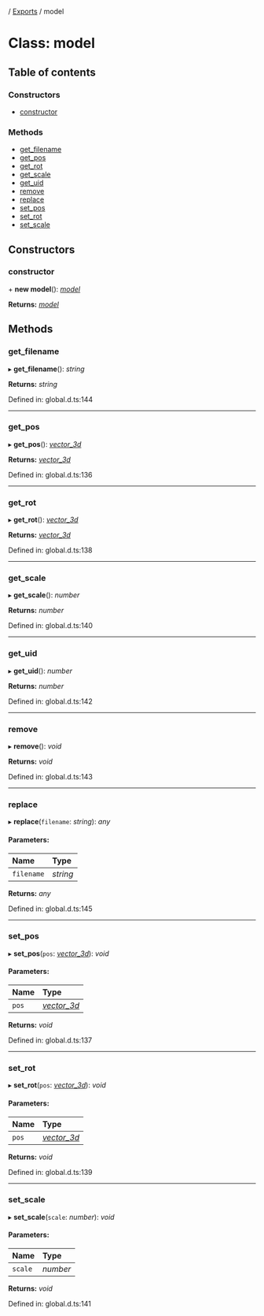 [](../README.md) / [Exports](../modules.md) / model

# Class: model

## Table of contents

### Constructors

- [constructor](model.md#constructor)

### Methods

- [get\_filename](model.md#get_filename)
- [get\_pos](model.md#get_pos)
- [get\_rot](model.md#get_rot)
- [get\_scale](model.md#get_scale)
- [get\_uid](model.md#get_uid)
- [remove](model.md#remove)
- [replace](model.md#replace)
- [set\_pos](model.md#set_pos)
- [set\_rot](model.md#set_rot)
- [set\_scale](model.md#set_scale)

## Constructors

### constructor

\+ **new model**(): [*model*](model.md)

**Returns:** [*model*](model.md)

## Methods

### get\_filename

▸ **get_filename**(): *string*

**Returns:** *string*

Defined in: global.d.ts:144

___

### get\_pos

▸ **get_pos**(): [*vector\_3d*](vector_3d.md)

**Returns:** [*vector\_3d*](vector_3d.md)

Defined in: global.d.ts:136

___

### get\_rot

▸ **get_rot**(): [*vector\_3d*](vector_3d.md)

**Returns:** [*vector\_3d*](vector_3d.md)

Defined in: global.d.ts:138

___

### get\_scale

▸ **get_scale**(): *number*

**Returns:** *number*

Defined in: global.d.ts:140

___

### get\_uid

▸ **get_uid**(): *number*

**Returns:** *number*

Defined in: global.d.ts:142

___

### remove

▸ **remove**(): *void*

**Returns:** *void*

Defined in: global.d.ts:143

___

### replace

▸ **replace**(`filename`: *string*): *any*

#### Parameters:

Name | Type |
:------ | :------ |
`filename` | *string* |

**Returns:** *any*

Defined in: global.d.ts:145

___

### set\_pos

▸ **set_pos**(`pos`: [*vector\_3d*](vector_3d.md)): *void*

#### Parameters:

Name | Type |
:------ | :------ |
`pos` | [*vector\_3d*](vector_3d.md) |

**Returns:** *void*

Defined in: global.d.ts:137

___

### set\_rot

▸ **set_rot**(`pos`: [*vector\_3d*](vector_3d.md)): *void*

#### Parameters:

Name | Type |
:------ | :------ |
`pos` | [*vector\_3d*](vector_3d.md) |

**Returns:** *void*

Defined in: global.d.ts:139

___

### set\_scale

▸ **set_scale**(`scale`: *number*): *void*

#### Parameters:

Name | Type |
:------ | :------ |
`scale` | *number* |

**Returns:** *void*

Defined in: global.d.ts:141
